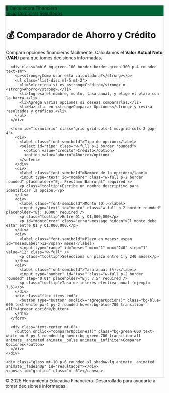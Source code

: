 <!DOCTYPE html>
<html lang="es">
<head>
  <meta charset="UTF-8" />
  <meta name="viewport" content="width=device-width, initial-scale=1" />
  <title>Calculadora de Ahorro y Crédito</title>
  <link href="https://cdn.jsdelivr.net/npm/tailwindcss@2.2.19/dist/tailwind.min.css" rel="stylesheet" />
  <link href="https://cdnjs.cloudflare.com/ajax/libs/animate.css/4.1.1/animate.min.css" rel="stylesheet" />
  <script src="https://cdn.jsdelivr.net/npm/chart.js"></script>
  <style>
    body {
      background-image: url('https://www.banrural.com.gt/themes/custom/banrural/images/bg-main.jpg');
      background-size: cover;
      background-attachment: fixed;
      background-repeat: no-repeat;
    }
    .navbar {
      background-color: #006837;
    }
    .glass {
      background: rgba(255, 255, 255, 0.88);
      backdrop-filter: blur(8px);
      border: 2px solid rgba(0,0,0,0.1);
    }
    input[type=range]::-webkit-slider-thumb {
      background: #047857;
    }
    .tooltip {
      font-size: 0.85rem;
      color: #4B5563;
    }
    .error-message {
      color: red;
      font-size: 0.875rem;
    }
  </style>
</head>
<body class="text-gray-800">
  <!-- Barra de navegación -->
  <nav class="navbar shadow-lg text-white px-6 py-4 flex justify-between items-center">
    <div class="text-xl font-bold">💼 Calculadora Financiera</div>
    <div class="space-x-4">
      <a href="#" class="hover:underline">Inicio</a>
      <a href="#formulario" class="hover:underline">Comparar</a>
      <a href="#resultados" class="hover:underline">Resultados</a>
    </div>
  </nav>

  <div class="max-w-5xl mx-auto py-10 px-6 animate__animated animate__fadeIn">
    <div class="glass p-8 rounded-2xl shadow-xl">
      <h1 class="text-4xl font-bold text-center mb-4">💰 Comparador de Ahorro y Crédito</h1>
      <p class="text-center text-lg mb-6">Compara opciones financieras fácilmente. Calculamos el <strong>Valor Actual Neto (VAN)</strong> para que tomes decisiones informadas.</p>

      <div class="mb-6 bg-green-100 border border-green-300 p-4 rounded text-sm">
        <p><strong>¿Cómo usar esta calculadora?</strong></p>
        <ul class="list-disc ml-5 mt-2">
          <li>Selecciona si es <strong>Crédito</strong> o <strong>Ahorro</strong>.</li>
          <li>Ingresa el nombre, monto, tasa anual, y elige el plazo con la barra.</li>
          <li>Agrega varias opciones si deseas compararlas.</li>
          <li>Haz clic en <strong>Comparar Opciones</strong> y revisa resultados y gráficas.</li>
        </ul>
      </div>

      <form id="formulario" class="grid grid-cols-1 md:grid-cols-2 gap-4">
        <div>
          <label class="font-semibold">Tipo de opción:</label>
          <select id="tipo" class="w-full p-2 border rounded">
            <option value="credito">Crédito</option>
            <option value="ahorro">Ahorro</option>
          </select>
        </div>
        <div>
          <label class="font-semibold">Nombre de la opción:</label>
          <input type="text" id="nombre" class="w-full p-2 border rounded" placeholder="Ej: Préstamo Banrural" required />
          <p class="tooltip">Escribe un nombre descriptivo para identificar la opción.</p>
        </div>
        <div>
          <label class="font-semibold">Monto (Q):</label>
          <input type="text" id="monto" class="w-full p-2 border rounded" placeholder="Ej: 10000" required />
          <p class="tooltip">Entre Q1 y Q1,000,000</p>
          <p id="montoError" class="error-message hidden">El monto debe estar entre Q1 y Q1,000,000.</p>
        </div>
        <div>
          <label class="font-semibold">Plazo en meses: <span id="mesesLabel">12</span> meses</label>
          <input type="range" id="meses" min="1" max="240" step="1" value="12" class="w-full" />
          <p class="tooltip">Selecciona un plazo entre 1 y 240 meses</p>
        </div>
        <div>
          <label class="font-semibold">Tasa anual (%):</label>
          <input type="number" id="tasa" class="w-full p-2 border rounded" step="0.01" placeholder="Ej: 7.5" required />
          <p class="tooltip">Tasa de interés efectiva anual (ejemplo: 7.5)</p>
        </div>
        <div class="flex items-end">
          <button type="button" onclick="agregarOpcion()" class="bg-blue-600 text-white px-4 py-2 rounded hover:bg-blue-700 transition-all">Agregar opción</button>
        </div>
      </form>

      <div class="text-center mt-6">
        <button onclick="compararOpciones()" class="bg-green-600 text-white px-6 py-3 rounded-lg hover:bg-green-700 transition-all animate__animated animate__pulse animate__infinite">Comparar Opciones</button>
      </div>
    </div>

    <div class="glass mt-10 p-6 rounded-xl shadow-lg animate__animated animate__fadeInUp" id="resultados"></div>
    <canvas id="grafico" class="mt-6"></canvas>
  </div>

  <footer class="bg-gray-900 text-white mt-10 text-center py-4 text-sm">
    © 2025 Herramienta Educativa Financiera. Desarrollado para ayudarte a tomar decisiones informadas.
  </footer>

  <script>
    let opciones = [];

    const montoInput = document.getElementById("monto");
    const montoError = document.getElementById("montoError");

    // Validación del monto en tiempo real
    montoInput.addEventListener("input", () => {
      let valor = montoInput.value.replace(/\D/g, "");
      if (valor.length > 1) valor = parseInt(valor).toLocaleString("es-GT");
      montoInput.value = valor;

      const montoNumerico = parseFloat(valor.replace(/,/g, ""));
      if (montoNumerico < 1 || montoNumerico > 1000000) {
        montoError.classList.remove("hidden");
      } else {
        montoError.classList.add("hidden");
      }
    });

    document.getElementById("meses").addEventListener("input", e => {
      document.getElementById("mesesLabel").innerText = e.target.value;
    });

    function agregarOpcion() {
      const tipo = document.getElementById("tipo").value;
      const nombre = document.getElementById("nombre").value;
      const monto = parseFloat(document.getElementById("monto").value.replace(/,/g, ""));
      const meses = parseInt(document.getElementById("meses").value);
      const tasa = parseFloat(document.getElementById("tasa").value);

      if (!nombre || isNaN(monto) || isNaN(meses) || isNaN(tasa)) {
        alert("Por favor completa todos los campos correctamente.");
        return;
      }

      if (monto < 1 || monto > 1000000) {
        alert("El monto debe estar entre Q1 y Q1,000,000.");
        return;
      }

      opciones.push({ tipo, nombre, monto, meses, tasa });
      alert(`✅ Opción "${nombre}" agregada.`);
      document.getElementById("formulario").reset();
      document.getElementById("mesesLabel").innerText = "12";
      document.getElementById("meses").value = 12;
      montoError.classList.add("hidden");
    }

    function calcularVAN(flujos, tasaAnual) {
      const tasaMensual = tasaAnual / 100 / 12;
      return flujos.reduce((acc, flujo, i) => acc + flujo / Math.pow(1 + tasaMensual, i + 1), 0);
    }

    function generarFlujos(op) {
      const { tipo, monto, meses, tasa } = op;
      const tasaMensual = tasa / 100 / 12;
      let flujos = [];

      if (tipo === "credito") {
        const cuota = monto * tasaMensual / (1 - Math.pow(1 + tasaMensual, -meses));
        flujos = [-monto];
        for (let i = 0; i < meses; i++) flujos.push(cuota);
      } else if (tipo === "ahorro") {
        flujos = [-monto];
        let saldo = monto;
        for (let i = 0; i < meses - 1; i++) {
          const interes = saldo * tasaMensual;
          saldo += interes;
          flujos.push(interes);
        }
        // Último mes: intereses + capital
        const ultimoInteres = saldo * tasaMensual;
        flujos.push(ultimoInteres + monto);
      }
      return flujos;
    }

    function compararOpciones() {
      if (opciones.length === 0) {
        alert("Agrega al menos una opción.");
        return;
      }

      let html = "<h2 class='text-2xl font-bold mb-4'>Resultados:</h2>";
      const labels = [];
      const vans = [];

      let mejor = null;

      opciones.forEach(op => {
        const flujos = generarFlujos(op);
        const van = calcularVAN(flujos, op.tasa);
        html += `<div class='bg-white border border-gray-300 p-4 my-4 rounded shadow animate__animated animate__fadeIn'><strong>${op.nombre}</strong> (${op.tipo})<br>VAN: <span class='text-blue-600 font-semibold'>Q ${van.toFixed(2)}</span><br><span class='text-sm text-gray-600'>${op.tipo === 'credito' ? 'Crédito: recibes el dinero y pagas cuotas mensuales.' : 'Ahorro: inviertes y recibes intereses cada mes.'}</span></div>`;
        labels.push(op.nombre);
        vans.push(van.toFixed(2));

        if (!mejor || van > mejor.van) {
          mejor = { nombre: op.nombre, van };
        }
      });

      if (mejor) {
        html += `<div class='mt-6 p-4 bg-yellow-100 border border-yellow-400 rounded animate__animated animate__fadeInUp'><strong>🔍 Conclusión:</strong><br>La mejor opción es <strong>${mejor.nombre}</strong> con un VAN de <span class='text-green-700 font-semibold'>Q ${parseFloat(mejor.van).toFixed(2)}</span>. Esta opción es la que más te beneficia financieramente.</div>`;
      }

      document.getElementById("resultados").innerHTML = html;
      graficar(labels, vans);
    }

    function graficar(labels, vans) {
      const ctx = document.getElementById('grafico').getContext('2d');
      if (window.myChart) window.myChart.destroy();

      window.myChart = new Chart(ctx, {
        type: 'bar',
        data: {
          labels: labels,
          datasets: [{
            label: 'VAN (Q)',
            data: vans,
            backgroundColor: 'rgba(34, 197, 94, 0.7)',
            borderColor: 'rgba(22, 163, 74, 1)',
            borderWidth: 1
          }]
        },
        options: {
          scales: {
            y: {
              beginAtZero: true
            }
          },
          plugins: {
            legend: {
              display: false
            }
          }
        }
      });
    }
  </script>
</body>
</html>
